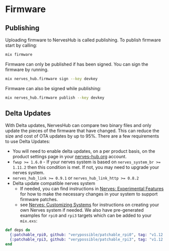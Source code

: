 # Firmware

## Publishing

Uploading firmware to NervesHub is called publishing. To publish firmware start by calling:

```bash
mix firmware
```

Firmware can only be published if has been signed. You can sign the firmware by running.

```bash
mix nerves_hub.firmware sign --key devkey
```

Firmware can also be signed while publishing:

```bash
mix nerves_hub.firmware publish --key devkey
```

## Delta Updates

With Delta updates, NervesHub can compare two binary files and only update the pieces of the firmware that have changed. This can reduce the size and cost of OTA updates by up to 95%. There are a few requirements to use Delta Updates:

* You will need to enable delta updates, on a per product basis, on the product settings page in your [nerves-hub.org](https://nerves-hub.org) account.
* `fwup >= 1.6.0` - If your nerves system is based on `nerves_system_br >= 1.11.2` then this condition is met. If not, you may need to upgrade your nerves system.
* `nerves_hub_link >= 0.9.1` or `nerves_hub_link_http >= 0.8.2`
* Delta update compatible nerves system
  * If needed, you can find instructions in [Nerves: Experimental Features](https://hexdocs.pm/nerves/experimental-features.html#firmware-patches) for how to make the necessary changes in your system to support firmware patches.
  * see [Nerves: Customizing Systems](https://hexdocs.pm/nerves/customizing-systems.html) for instructions on creating your own Nerves system if needed. We also have pre-generated examples for `rpi0` and `rpi3` targets which can be added to your `mix.exs`:

```elixir
def deps do
  {:patchable_rpi0, github: "verypossible/patchable_rpi0", tag: "v1.12.1", runtime: false, targets: :patchable_rpi0},
  {:patchable_rpi3, github: "verypossible/patchable_rpi3", tag: "v1.12.0", runtime: false, targets: :patchable_rpi3}
end
```
